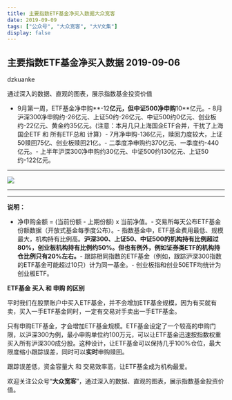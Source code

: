```yaml
---
title: 主要指数ETF基金净买入数据大众宽客
date: 2019-09-09
tags: ["公众号", "大众宽客", "大V文集"]
display: false
---
```



## 主要指数ETF基金净买入数据 2019-09-06




dzkuanke




通过深入的数据、直观的图表，展示指数基金投资价值

- 9月第一周，ETF基金净申购**-12**亿元，但中证500净申购**10**亿元。- 8月沪深300净申购约-26亿元、上证50约-26亿元、中证500约0亿元、创业板约-22亿元、黄金约35亿元。(注意：本月几只上海国企ETF合并，干扰了上海国企ETF 和 所有ETF总和 计算）- 7月净申购-136亿元，赎回力度较大，上证50赎回75亿、创业板赎回21亿。- 二季度净申购约370亿元、一季度约-440亿元。- 上半年沪深300净申购约30亿元、中证500约130亿元、上证50约-122亿元。


****

<img class="rich_pages" data-ratio="1.4282608695652175" data-s="300,640" src="https://mmbiz.qpic.cn/mmbiz_png/PKw3FQPmhIgrZpuGtz3RIl3lvNVucOb11RjNPlkJuZx9ugw3Xp0tbc3lbyzbpM1rnoIHy1SxgvNzextldxzV1g/640?wx_fmt=png" data-type="png" data-w="920" style="">

****

****

**说明：**
- 净申购金额 = (当前份额 - 上期份额) x 当前净值。- 交易所每天公布ETF基金份额数据（开放式基金每季度公布）。- 指数基金中，ETF基金费用最低、规模最大，机构持有比例高。**沪深300、上证50、中证500的机构持有比例超过80%，创业板机构持有比例约50%。但也有例外，例如证券类ETF的机构持仓比例只有20%左右。**- 跟踪相同指数的ETF基金（例如，跟踪沪深300指数的ETF基金可能超过10只）计为同一基金。- 创业板指和创业50ETF均统计为创业板ETF。






**ETF基金 买入 和 申购 的区别**



平时我们在股票账户中买入ETF基金，并不会增加ETF基金规模，因为有买就有卖，买入一手ETF基金同时，一定有交易对手卖出一手ETF基金。



只有申购ETF基金，才会增加ETF基金规模。ETF基金设定了一个较高的申购门限，以沪深300为例，最小申购单位约100万元，可以让ETF基金迅速按指数权重买入所有沪深300成分股。这种设计，让ETF基金可以保持几乎100%仓位，最大限度缩小跟踪误差，同时可以**实时**申购赎回。



跟踪误差低，资金容量大&nbsp;和 交易效率高，让ETF基金成为机构最爱。





欢迎关注公众号“**大众宽客**”，通过深入的数据、直观的图表，展示指数基金投资价值。








